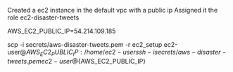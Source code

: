Created a ec2 instance in the default vpc with a public ip
Assigned it the role ec2-disaster-tweets

AWS_EC2_PUBLIC_IP=54.214.109.185

scp -i secrets/aws-disaster-tweets.pem -r ec2_setup ec2-user@${AWS_EC2_PUBLIC_IP}:/home/ec2-user
ssh -i secrets/aws-disaster-tweets.pem ec2-user@${AWS_EC2_PUBLIC_IP}